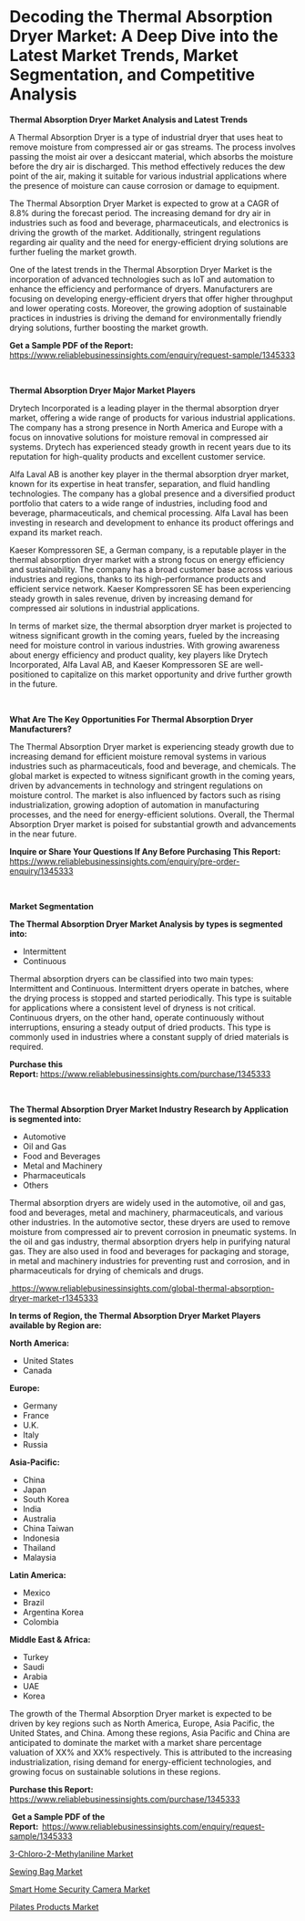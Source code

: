 <p><h1>Decoding the Thermal Absorption Dryer Market: A Deep Dive into the Latest Market Trends, Market Segmentation, and Competitive Analysis</h1></p><p><strong>Thermal Absorption Dryer Market Analysis and Latest Trends</strong></p>
<p><p>A Thermal Absorption Dryer is a type of industrial dryer that uses heat to remove moisture from compressed air or gas streams. The process involves passing the moist air over a desiccant material, which absorbs the moisture before the dry air is discharged. This method effectively reduces the dew point of the air, making it suitable for various industrial applications where the presence of moisture can cause corrosion or damage to equipment.</p><p>The Thermal Absorption Dryer Market is expected to grow at a CAGR of 8.8% during the forecast period. The increasing demand for dry air in industries such as food and beverage, pharmaceuticals, and electronics is driving the growth of the market. Additionally, stringent regulations regarding air quality and the need for energy-efficient drying solutions are further fueling the market growth.</p><p>One of the latest trends in the Thermal Absorption Dryer Market is the incorporation of advanced technologies such as IoT and automation to enhance the efficiency and performance of dryers. Manufacturers are focusing on developing energy-efficient dryers that offer higher throughput and lower operating costs. Moreover, the growing adoption of sustainable practices in industries is driving the demand for environmentally friendly drying solutions, further boosting the market growth.</p></p>
<p><strong>Get a Sample PDF of the Report:&nbsp;</strong> <a href="https://www.reliablebusinessinsights.com/enquiry/request-sample/1345333">https://www.reliablebusinessinsights.com/enquiry/request-sample/1345333</a></p>
<p>&nbsp;</p>
<p><strong>Thermal Absorption Dryer Major Market Players</strong></p>
<p><p>Drytech Incorporated is a leading player in the thermal absorption dryer market, offering a wide range of products for various industrial applications. The company has a strong presence in North America and Europe with a focus on innovative solutions for moisture removal in compressed air systems. Drytech has experienced steady growth in recent years due to its reputation for high-quality products and excellent customer service.</p><p>Alfa Laval AB is another key player in the thermal absorption dryer market, known for its expertise in heat transfer, separation, and fluid handling technologies. The company has a global presence and a diversified product portfolio that caters to a wide range of industries, including food and beverage, pharmaceuticals, and chemical processing. Alfa Laval has been investing in research and development to enhance its product offerings and expand its market reach.</p><p>Kaeser Kompressoren SE, a German company, is a reputable player in the thermal absorption dryer market with a strong focus on energy efficiency and sustainability. The company has a broad customer base across various industries and regions, thanks to its high-performance products and efficient service network. Kaeser Kompressoren SE has been experiencing steady growth in sales revenue, driven by increasing demand for compressed air solutions in industrial applications.</p><p>In terms of market size, the thermal absorption dryer market is projected to witness significant growth in the coming years, fueled by the increasing need for moisture control in various industries. With growing awareness about energy efficiency and product quality, key players like Drytech Incorporated, Alfa Laval AB, and Kaeser Kompressoren SE are well-positioned to capitalize on this market opportunity and drive further growth in the future.</p></p>
<p>&nbsp;</p>
<p><strong>What Are The Key Opportunities For Thermal Absorption Dryer Manufacturers?</strong></p>
<p><p>The Thermal Absorption Dryer market is experiencing steady growth due to increasing demand for efficient moisture removal systems in various industries such as pharmaceuticals, food and beverage, and chemicals. The global market is expected to witness significant growth in the coming years, driven by advancements in technology and stringent regulations on moisture control. The market is also influenced by factors such as rising industrialization, growing adoption of automation in manufacturing processes, and the need for energy-efficient solutions. Overall, the Thermal Absorption Dryer market is poised for substantial growth and advancements in the near future.</p></p>
<p><strong>Inquire or Share Your Questions If Any Before Purchasing This Report:</strong> <a href="https://www.reliablebusinessinsights.com/enquiry/pre-order-enquiry/1345333">https://www.reliablebusinessinsights.com/enquiry/pre-order-enquiry/1345333</a></p>
<p>&nbsp;</p>
<p><strong>Market Segmentation</strong></p>
<p><strong>The Thermal Absorption Dryer Market Analysis by types is segmented into:</strong></p>
<p><ul><li>Intermittent</li><li>Continuous</li></ul></p>
<p><p>Thermal absorption dryers can be classified into two main types: Intermittent and Continuous. Intermittent dryers operate in batches, where the drying process is stopped and started periodically. This type is suitable for applications where a consistent level of dryness is not critical. Continuous dryers, on the other hand, operate continuously without interruptions, ensuring a steady output of dried products. This type is commonly used in industries where a constant supply of dried materials is required.</p></p>
<p><strong>Purchase this Report:&nbsp;</strong><a href="https://www.reliablebusinessinsights.com/purchase/1345333">https://www.reliablebusinessinsights.com/purchase/1345333</a></p>
<p>&nbsp;</p>
<p><strong>The Thermal Absorption Dryer Market Industry Research by Application is segmented into:</strong></p>
<p><ul><li>Automotive</li><li>Oil and Gas</li><li>Food and Beverages</li><li>Metal and Machinery</li><li>Pharmaceuticals</li><li>Others</li></ul></p>
<p><p>Thermal absorption dryers are widely used in the automotive, oil and gas, food and beverages, metal and machinery, pharmaceuticals, and various other industries. In the automotive sector, these dryers are used to remove moisture from compressed air to prevent corrosion in pneumatic systems. In the oil and gas industry, thermal absorption dryers help in purifying natural gas. They are also used in food and beverages for packaging and storage, in metal and machinery industries for preventing rust and corrosion, and in pharmaceuticals for drying of chemicals and drugs.</p></p>
<p><a href="https://www.reliablebusinessinsights.com/global-thermal-absorption-dryer-market-r1345333">&nbsp;https://www.reliablebusinessinsights.com/global-thermal-absorption-dryer-market-r1345333</a></p>
<p><strong>In terms of Region, the Thermal Absorption Dryer Market Players available by Region are:</strong></p>
<p>
    <p> <strong> North America: </strong>
        <ul>
            <li>United States</li>
            <li>Canada</li>
        </ul>
        </p> 
    <p> <strong> Europe: </strong>
        <ul>
            <li>Germany</li>
            <li>France</li>
            <li>U.K.</li>
            <li>Italy</li>
            <li>Russia</li>
        </ul>
        </p> 
    <p> <strong> Asia-Pacific: </strong>
        <ul>
            <li>China</li>
            <li>Japan</li>
            <li>South Korea</li>
            <li>India</li>
            <li>Australia</li>
            <li>China Taiwan</li>
            <li>Indonesia</li>
            <li>Thailand</li>
            <li>Malaysia</li>
        </ul>
        </p> 
    <p> <strong> Latin America: </strong>
        <ul>
            <li>Mexico</li>
            <li>Brazil</li>
            <li>Argentina Korea</li>
            <li>Colombia</li>
        </ul>
        </p> 
    <p> <strong> Middle East & Africa: </strong>
        <ul>
            <li>Turkey</li>
            <li>Saudi</li>
            <li>Arabia</li>
            <li>UAE</li>
            <li>Korea</li>
        </ul>
    </p>
    </p>
<p><p>The growth of the Thermal Absorption Dryer market is expected to be driven by key regions such as North America, Europe, Asia Pacific, the United States, and China. Among these regions, Asia Pacific and China are anticipated to dominate the market with a market share percentage valuation of XX% and XX% respectively. This is attributed to the increasing industrialization, rising demand for energy-efficient technologies, and growing focus on sustainable solutions in these regions.</p></p>
<p><strong>Purchase this Report: </strong><a href="https://www.reliablebusinessinsights.com/purchase/1345333">https://www.reliablebusinessinsights.com/purchase/1345333</a></p>
<p>&nbsp;<strong>Get a Sample PDF of the Report:&nbsp;&nbsp;</strong><a href="https://www.reliablebusinessinsights.com/enquiry/request-sample/1345333">https://www.reliablebusinessinsights.com/enquiry/request-sample/1345333</a></p>
<p><strong></strong></p>
<p><p><a href="https://medium.com/@warren.edmunds45645/3-chloro-2-methylaniline-market-global-market-share-and-ranking-overall-sales-and-demand-9c57642f07c4">3-Chloro-2-Methylaniline Market</a></p><p><a href="https://medium.com/@tavaresauer/global-sewing-bag-industry-types-applications-market-players-regional-growth-analysis-and-6c7ac3efac7b">Sewing Bag Market</a></p><p><a href="https://medium.com/@elenorkiehn_40655/evaluating-global-smart-home-security-camera-market-trends-and-growth-opportunities-by-region-type-16efd6a60b46">Smart Home Security Camera Market</a></p><p><a href="https://medium.com/@guyskiles48/global-pilates-products-market-focus-on-application-end-use-industry-type-equipment-and-region-2a61e7c66e88">Pilates Products Market</a></p></p>